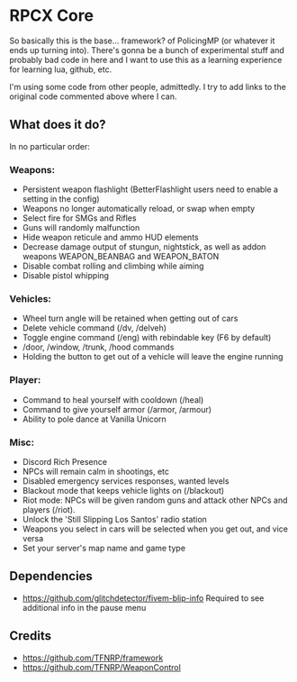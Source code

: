 # RPCX Core
So basically this is the base... framework? of PolicingMP (or whatever it ends up turning into).
There's gonna be a bunch of experimental stuff and probably bad code in here and I want to use this as a learning experience for learning lua, github, etc.

I'm using some code from other people, admittedly. I try to add links to the original code commented above where I can.

## What does it do?
In no particular order:

### Weapons:
- Persistent weapon flashlight (BetterFlashlight users need to enable a setting in the config)
- Weapons no longer automatically reload, or swap when empty
- Select fire for SMGs and Rifles
- Guns will randomly malfunction
- Hide weapon reticule and ammo HUD elements
- Decrease damage output of stungun, nightstick, as well as addon weapons WEAPON_BEANBAG and WEAPON_BATON
- Disable combat rolling and climbing while aiming
- Disable pistol whipping

### Vehicles:
- Wheel turn angle will be retained when getting out of cars
- Delete vehicle command (/dv, /delveh)
- Toggle engine command (/eng) with rebindable key (F6 by default)
- /door, /window, /trunk, /hood commands
- Holding the button to get out of a vehicle will leave the engine running

### Player:
- Command to heal yourself with cooldown (/heal)
- Command to give yourself armor (/armor, /armour)
- Ability to pole dance at Vanilla Unicorn

### Misc:
- Discord Rich Presence
- NPCs will remain calm in shootings, etc
- Disabled emergency services responses, wanted levels
- Blackout mode that keeps vehicle lights on (/blackout)
- Riot mode: NPCs will be given random guns and attack other NPCs and players (/riot). 
- Unlock the 'Still Slipping Los Santos' radio station
- Weapons you select in cars will be selected when you get out, and vice versa
- Set your server's map name and game type

## Dependencies
- https://github.com/glitchdetector/fivem-blip-info Required to see additional info in the pause menu

## Credits
- https://github.com/TFNRP/framework
- https://github.com/TFNRP/WeaponControl
